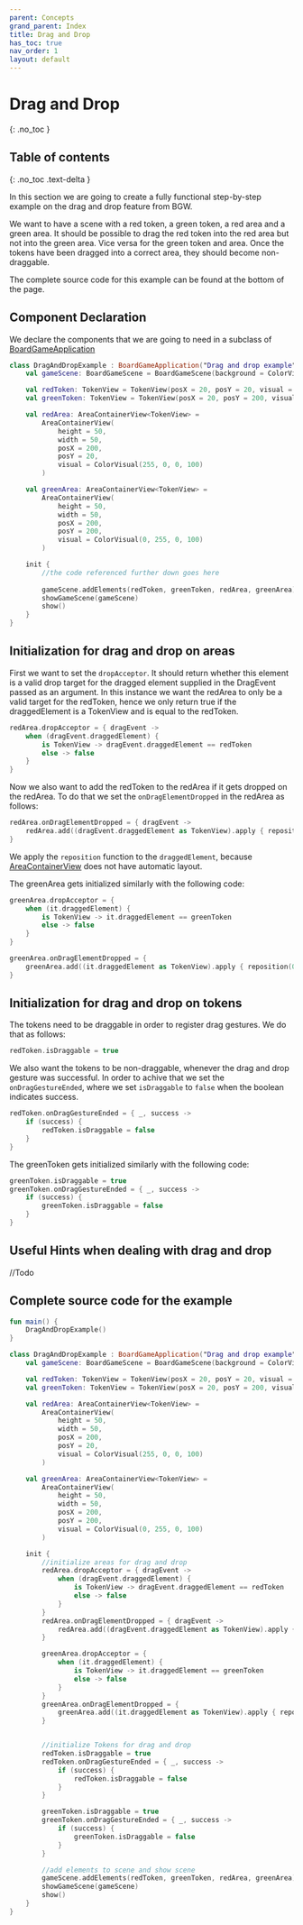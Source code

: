 ```yaml
---
parent: Concepts
grand_parent: Index
title: Drag and Drop
has_toc: true
nav_order: 1
layout: default
---
```


# Drag and Drop
{: .no_toc }

## Table of contents
{: .no_toc .text-delta }

In this section we are going to create a fully functional step-by-step example on the drag and drop 
feature from BGW.

We want to have a scene with a red token, a green token, a red area and a green area.
It should be possible to drag the red token into the red area but not into the green area.
Vice versa for the green token and area. Once the tokens have been dragged into a correct area, 
they should become non-draggable.

The complete source code for this example can be found at the bottom of the page.

## Component Declaration

We declare the components that we are going to need in a subclass of 
[BoardGameApplication](kotlin-docs/bgw-core/tools.aqua.bgw.core/-board-game-application)

````kotlin
class DragAndDropExample : BoardGameApplication("Drag and drop example") {
    val gameScene: BoardGameScene = BoardGameScene(background = ColorVisual.LIGHT_GRAY)

    val redToken: TokenView = TokenView(posX = 20, posY = 20, visual = ColorVisual.RED)
    val greenToken: TokenView = TokenView(posX = 20, posY = 200, visual = ColorVisual.GREEN)

    val redArea: AreaContainerView<TokenView> =
        AreaContainerView(
            height = 50, 
            width = 50, 
            posX = 200, 
            posY = 20, 
            visual = ColorVisual(255, 0, 0, 100)
        )

    val greenArea: AreaContainerView<TokenView> =
        AreaContainerView(
            height = 50,
            width = 50,
            posX = 200,
            posY = 200,
            visual = ColorVisual(0, 255, 0, 100)
        )

    init {
        //the code referenced further down goes here
        
        gameScene.addElements(redToken, greenToken, redArea, greenArea)
        showGameScene(gameScene)
        show()
    }
}
````

## Initialization for drag and drop on areas

First we want to set the ``dropAcceptor``. It should return whether this element is a valid drop target for the dragged 
element supplied in the DragEvent passed as an argument. 
In this instance we want the redArea to only be a valid target for the redToken, 
hence we only return true if the draggedElement is a TokenView and is equal to the redToken.
````kotlin
redArea.dropAcceptor = { dragEvent ->
    when (dragEvent.draggedElement) {
        is TokenView -> dragEvent.draggedElement == redToken
        else -> false
    }
}
````
Now we also want to add the redToken to the redArea if it gets dropped on the redArea.
To do that we set the ``onDragElementDropped`` in the redArea as follows:
````kotlin
redArea.onDragElementDropped = { dragEvent ->
    redArea.add((dragEvent.draggedElement as TokenView).apply { reposition(0,0) })
}
````
We apply the ``reposition`` function to the ``draggedElement``, 
because [AreaContainerView](kotlin-docs/bgw-core/tools.aqua.bgw.elements.container/-area-container-view) 
does not have automatic layout.

The greenArea gets initialized similarly with the following code:
````kotlin
greenArea.dropAcceptor = {
    when (it.draggedElement) {
        is TokenView -> it.draggedElement == greenToken
        else -> false
    }
}

greenArea.onDragElementDropped = {
    greenArea.add((it.draggedElement as TokenView).apply { reposition(0,0) })
}
````

## Initialization for drag and drop on tokens

The tokens need to be draggable in order to register drag gestures. We do that as follows:
````kotlin
redToken.isDraggable = true
````
We also want the tokens to be non-draggable, whenever the drag and drop gesture was successful.
In order to achive that we set the ``onDragGestureEnded``, where we set ``isDraggable`` to ``false`` when the boolean indicates success.
````kotlin
redToken.onDragGestureEnded = { _, success ->
    if (success) {
        redToken.isDraggable = false 
    }
}
````
The greenToken gets initialized similarly with the following code:
````kotlin
greenToken.isDraggable = true
greenToken.onDragGestureEnded = { _, success ->
    if (success) {
        greenToken.isDraggable = false
    }
}
````

## Useful Hints when dealing with drag and drop

//Todo

## Complete source code for the example

````kotlin
fun main() {
    DragAndDropExample()
}

class DragAndDropExample : BoardGameApplication("Drag and drop example") {
    val gameScene: BoardGameScene = BoardGameScene(background = ColorVisual.LIGHT_GRAY)

    val redToken: TokenView = TokenView(posX = 20, posY = 20, visual = ColorVisual.RED)
    val greenToken: TokenView = TokenView(posX = 20, posY = 200, visual = ColorVisual.GREEN)

    val redArea: AreaContainerView<TokenView> =
        AreaContainerView(
            height = 50, 
            width = 50, 
            posX = 200, 
            posY = 20,
            visual = ColorVisual(255, 0, 0, 100)
        )

    val greenArea: AreaContainerView<TokenView> =
        AreaContainerView(
            height = 50, 
            width = 50, 
            posX = 200, 
            posY = 200, 
            visual = ColorVisual(0, 255, 0, 100)
        )

    init {
        //initialize areas for drag and drop
        redArea.dropAcceptor = { dragEvent ->
            when (dragEvent.draggedElement) {
                is TokenView -> dragEvent.draggedElement == redToken
                else -> false
            }
        }
        redArea.onDragElementDropped = { dragEvent ->
            redArea.add((dragEvent.draggedElement as TokenView).apply { reposition(0,0) })
        }

        greenArea.dropAcceptor = {
            when (it.draggedElement) {
                is TokenView -> it.draggedElement == greenToken
                else -> false
            }
        }
        greenArea.onDragElementDropped = {
            greenArea.add((it.draggedElement as TokenView).apply { reposition(0,0) })
        }


        //initialize Tokens for drag and drop
        redToken.isDraggable = true
        redToken.onDragGestureEnded = { _, success ->
            if (success) {
                redToken.isDraggable = false
            }
        }

        greenToken.isDraggable = true
        greenToken.onDragGestureEnded = { _, success ->
            if (success) {
                greenToken.isDraggable = false
            }
        }

        //add elements to scene and show scene
        gameScene.addElements(redToken, greenToken, redArea, greenArea)
        showGameScene(gameScene)
        show()
    }
}
````